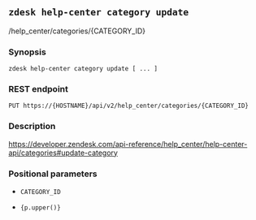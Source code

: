 ## `zdesk help-center category update`

/help_center/categories/{CATEGORY_ID}

### Synopsis

    zdesk help-center category update [ ... ]

### REST endpoint

    PUT https://{HOSTNAME}/api/v2/help_center/categories/{CATEGORY_ID}

### Description

https://developer.zendesk.com/api-reference/help_center/help-center-api/categories#update-category

### Positional parameters

* `CATEGORY_ID`

* `{p.upper()}`


